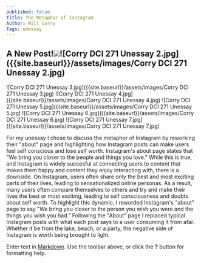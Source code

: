 ```yaml
---
published: false
Title: The Metaphor of Instagram
Author: Will Corry
Tags: unessay
---
```

## A New Post!![]({{site.baseurl}}/assets/images/Corry%20DCI%20271%20Unessay%20.jpg)![Corry DCI 271 Unessay 2.jpg]({{site.baseurl}}/assets/images/Corry DCI 271 Unessay 2.jpg)
![Corry DCI 271 Unessay 3.jpg]({{site.baseurl}}/assets/images/Corry DCI 271 Unessay 3.jpg)
![Corry DCI 271 Unessay 4.jpg]({{site.baseurl}}/assets/images/Corry DCI 271 Unessay 4.jpg)
![Corry DCI 271 Unessay 5.jpg]({{site.baseurl}}/assets/images/Corry DCI 271 Unessay 5.jpg)
![Corry DCI 271 Unessay 6.jpg]({{site.baseurl}}/assets/images/Corry DCI 271 Unessay 6.jpg)
![Corry DCI 271 Unessay 7.jpg]({{site.baseurl}}/assets/images/Corry DCI 271 Unessay 7.jpg)


For my unessay I chose to discuss the metaphor of Instagram by reworking their "about" page and highlighting how Instagram posts can make users feel self conscious and lose self worth. Instagram's about page states that "We bring you closer to the people and things you love." While this is true, and Instagram is widely succesful at connecting users to content that makes them happy and content they enjoy interacting with, there is a downside. On Instagram, users often share only the best and most exciting parts of their lives, leading to sensationalized online personas. As a result, many users often compare themselves to others and try and make their lives the best or most exciting, leading to self consciousness and doubts about self worth. To highlight this dynamic, I reworded Instagram's "about" page to say "We bring you closer to the person you wish you were and the things you wish you had." Following the "About" page I replaced typical Instagram posts with what each post says to a user consuming it from afar. Whether it be from the lake, beach, or a party, the negative side of Instagram is worth being brought to light.  

Enter text in [Markdown](http://daringfireball.net/projects/markdown/). Use the toolbar above, or click the **?** button for formatting help.
